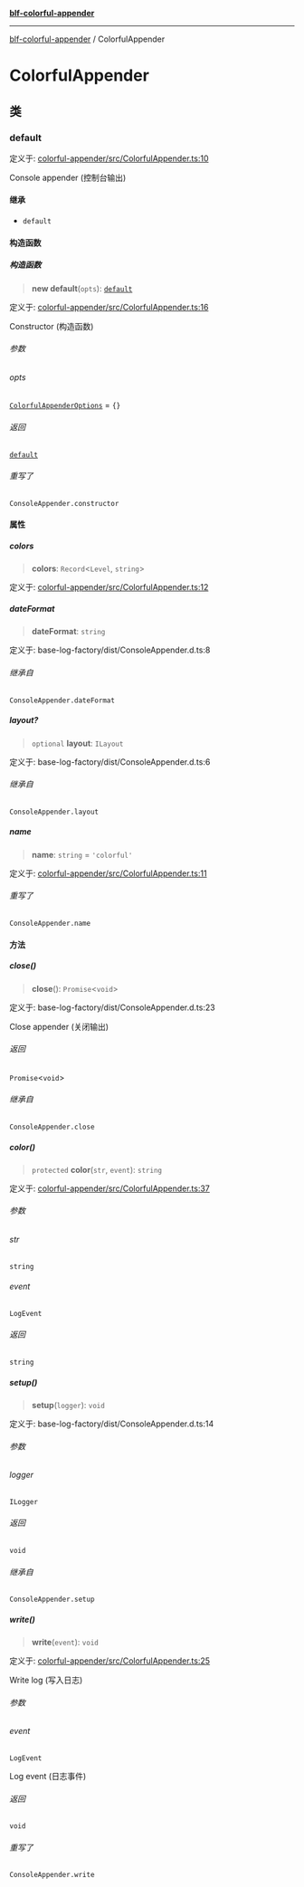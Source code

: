 [**blf-colorful-appender**](index.md)

***

[blf-colorful-appender](index.md) / ColorfulAppender

# ColorfulAppender

## 类

### default

定义于: [colorful-appender/src/ColorfulAppender.ts:10](https://github.com/fengxinming/log-base/blob/c30fa7fc98ee6693b6730b597d133b63d7a6f155/packages/colorful-appender/src/ColorfulAppender.ts#L10)

Console appender (控制台输出)

#### 继承

- `default`

#### 构造函数

##### 构造函数

> **new default**(`opts`): [`default`](#default)

定义于: [colorful-appender/src/ColorfulAppender.ts:16](https://github.com/fengxinming/log-base/blob/c30fa7fc98ee6693b6730b597d133b63d7a6f155/packages/colorful-appender/src/ColorfulAppender.ts#L16)

Constructor (构造函数)

###### 参数

###### opts

[`ColorfulAppenderOptions`](typings.md#colorfulappenderoptions) = `{}`

###### 返回

[`default`](#default)

###### 重写了

`ConsoleAppender.constructor`

#### 属性

##### colors

> **colors**: `Record`\<`Level`, `string`\>

定义于: [colorful-appender/src/ColorfulAppender.ts:12](https://github.com/fengxinming/log-base/blob/c30fa7fc98ee6693b6730b597d133b63d7a6f155/packages/colorful-appender/src/ColorfulAppender.ts#L12)

##### dateFormat

> **dateFormat**: `string`

定义于: base-log-factory/dist/ConsoleAppender.d.ts:8

###### 继承自

`ConsoleAppender.dateFormat`

##### layout?

> `optional` **layout**: `ILayout`

定义于: base-log-factory/dist/ConsoleAppender.d.ts:6

###### 继承自

`ConsoleAppender.layout`

##### name

> **name**: `string` = `'colorful'`

定义于: [colorful-appender/src/ColorfulAppender.ts:11](https://github.com/fengxinming/log-base/blob/c30fa7fc98ee6693b6730b597d133b63d7a6f155/packages/colorful-appender/src/ColorfulAppender.ts#L11)

###### 重写了

`ConsoleAppender.name`

#### 方法

##### close()

> **close**(): `Promise`\<`void`\>

定义于: base-log-factory/dist/ConsoleAppender.d.ts:23

Close appender (关闭输出)

###### 返回

`Promise`\<`void`\>

###### 继承自

`ConsoleAppender.close`

##### color()

> `protected` **color**(`str`, `event`): `string`

定义于: [colorful-appender/src/ColorfulAppender.ts:37](https://github.com/fengxinming/log-base/blob/c30fa7fc98ee6693b6730b597d133b63d7a6f155/packages/colorful-appender/src/ColorfulAppender.ts#L37)

###### 参数

###### str

`string`

###### event

`LogEvent`

###### 返回

`string`

##### setup()

> **setup**(`logger`): `void`

定义于: base-log-factory/dist/ConsoleAppender.d.ts:14

###### 参数

###### logger

`ILogger`

###### 返回

`void`

###### 继承自

`ConsoleAppender.setup`

##### write()

> **write**(`event`): `void`

定义于: [colorful-appender/src/ColorfulAppender.ts:25](https://github.com/fengxinming/log-base/blob/c30fa7fc98ee6693b6730b597d133b63d7a6f155/packages/colorful-appender/src/ColorfulAppender.ts#L25)

Write log (写入日志)

###### 参数

###### event

`LogEvent`

Log event (日志事件)

###### 返回

`void`

###### 重写了

`ConsoleAppender.write`
